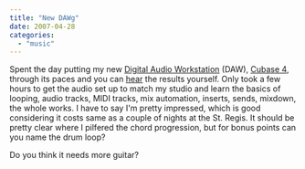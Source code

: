 ```yaml
---
title: "New DAWg"
date: 2007-04-28
categories: 
  - "music"
---
```


Spent the day putting my new [Digital Audio Workstation](http://en.wikipedia.org/wiki/Digital_Audio_Workstation) (DAW), [Cubase 4](http://www.steinberg.net/), through its paces and you can [hear](https://s3.amazonaws.com/cyberkrunk.com/images/articles/Tea_and_Symphony.mp3) the results yourself. Only took a few hours to get the audio set up to match my studio and learn the basics of looping, audio tracks, MIDI tracks, mix automation, inserts, sends, mixdown, the whole works. I have to say I'm pretty impressed, which is good considering it costs same as a couple of nights at the St. Regis. It should be pretty clear where I pilfered the chord progression, but for bonus points can you name the drum loop?

Do you think it needs more guitar?
